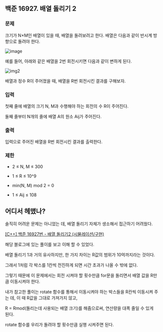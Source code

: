 ## 백준 16927. 배열 돌리기 2



### 문제

크기가 N×M인 배열이 있을 때, 배열을 돌려보려고 한다. 배열은 다음과 같이 반시계 방향으로 돌려야 한다.

![image](https://user-images.githubusercontent.com/40904001/164891818-8c4c9c68-1166-4b9d-a998-e400aec631e8.png)

예를 들어, 아래와 같은 배열을 2번 회전시키면 다음과 같이 변하게 된다.

![img2](https://user-images.githubusercontent.com/40904001/164891696-a91f965c-0db4-4d24-8912-50250e61e90c.png)

배열과 정수 R이 주어졌을 때, 배열을 R번 회전시킨 결과를 구해보자.

### 입력

첫째 줄에 배열의 크기 N, M과 수행해야 하는 회전의 수 R이 주어진다.

둘째 줄부터 N개의 줄에 배열 A의 원소 Aij가 주어진다.



### 출력

입력으로 주어진 배열을 R번 회전시킨 결과를 출력한다.



### 제한

- 2 ≤ N, M ≤ 300

- 1 ≤ R ≤ 10^9

- min(N, M) mod 2 = 0

- 1 ≤ Aij ≤ 108



## 어디서 헤맸나?

솔직히 어려운 문제는 아니었는 데, 배열 돌리기 자체가 생소해서 접근하기 어려웠다.

[[C++] 백준 16927번 - 배열 돌리기2 (시뮬레이션/구현)](https://nanyoungkim.tistory.com/79 )

해당 블로그에 있는 풀이를 보고 이해 할 수 있었다.

배열 돌리기 1과 거의 유사하지만, 한 가지 차이는 R값의 범위가 10억까지라는 것이다.

그래서 1처럼 각 박스를 1칸씩 전진하게 되면 시간 초과가 나올 수 밖에 없다.

그렇기 때문에 이 문제에서는 회전 시켜야 할 횟수만큼 for문을 돌리면서 배열 값을 R만큼 이동시켜야 한다. 

내가 참고한 풀이는 rotate 함수를 통해서 이동시켜야 하는 박스들을 R칸씩 이동시켜 주는 데, 이 때 R값을 그대로 가져가지 않고, 

R = Rmod(돌리는데 사용되는 배열 크기)를 해줌으로써, 연산량을 대폭 줄일 수 있게 된다. 

rotate 함수를 우리가 돌려야 할 횟수만큼 실행 시켜주면 된다.







